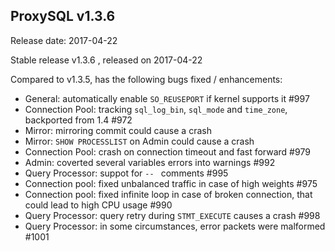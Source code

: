 ## ProxySQL v1.3.6

Release date: 2017-04-22

Stable release v1.3.6 , released on 2017-04-22

Compared to v1.3.5, has the following bugs fixed / enhancements:

* General: automatically enable `SO_REUSEPORT` if kernel supports it #997
* Connection Pool: tracking `sql_log_bin`, `sql_mode` and `time_zone`, backported from 1.4 #972
* Mirror: mirroring commit could cause a crash
* Mirror: `SHOW PROCESSLIST` on Admin could cause a crash
* Connection Pool: crash on connection timeout and fast forward #979
* Admin: coverted several variables errors into warnings #992
* Query Processor: suppot for `-- ` comments #995
* Connection pool: fixed unbalanced traffic in case of high weights #975
* Connection pool: fixed infinite loop in case of broken connection, that could lead to high CPU usage #990
* Query Processor: query retry during `STMT_EXECUTE` causes a crash #998
* Query Processor: in some circumstances, error packets were malformed #1001
